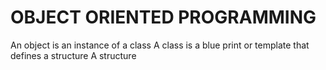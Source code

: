 # OBJECT ORIENTED PROGRAMMING

An object is an instance of a class 
A class is a blue print or template that defines a structure
A structure 